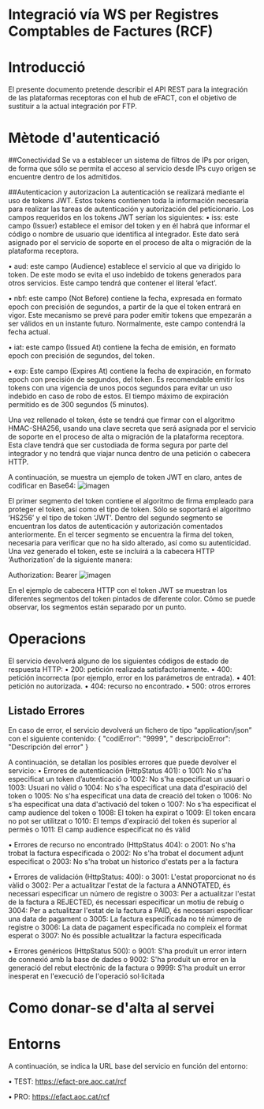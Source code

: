 # Integració vía WS per Registres Comptables de Factures (RCF)

# Introducció
El presente documento pretende describir el API REST para la integración de las plataformas receptoras con el hub de eFACT, con el objetivo de sustituir a la actual integración por FTP.

# Mètode d'autenticació
##Conectividad
Se va a establecer un sistema de filtros de IPs por origen, de forma que sólo se permita el acceso al servicio desde IPs cuyo origen se encuentre dentro de los admitidos.

##Autenticacion y autorizacion
La autenticación se realizará mediante el uso de tokens JWT. Estos tokens contienen toda la información necesaria para realizar las tareas de autenticación y autorización del peticionario. 
Los campos requeridos en los tokens JWT serían los siguientes:
•	iss: este campo (Issuer) establece el emisor del token y en él habrá que informar el código o nombre de usuario que identifica al integrador. Este dato será asignado por el servicio de soporte en el proceso de alta o migración de la plataforma receptora.

•	aud: este campo (Audience) establece el servicio al que va dirigido lo token. De este modo se evita el uso indebido de tokens generados para otros servicios. Este campo tendrá que contener el literal ‘efact’.

•	nbf: este campo (Not Before) contiene la fecha, expresada en formato epoch con precisión de segundos, a partir de la que el token entrará en vigor. Este mecanismo se prevé para poder emitir tokens que empezarán a ser válidos en un instante futuro. Normalmente, este campo contendrá la fecha actual.

•	iat: este campo (Issued At) contiene la fecha de emisión, en formato epoch con precisión de segundos, del token.

•	exp: Este campo (Expires At) contiene la fecha de expiración, en formato epoch con precisión de segundos, del token. Es recomendable emitir los tokens con una vigencia de unos pocos segundos para evitar un uso indebido en caso de robo de estos. El tiempo máximo de expiración permitido es de 300 segundos (5 minutos).

Una vez rellenado el token, éste se tendrá que firmar con el algoritmo HMAC-SHA256, usando una clave secreta que será asignada por el servicio de soporte en el proceso de alta o migración de la plataforma receptora. Esta clave tendrá que ser custodiada de forma segura por parte del integrador y no tendrá que viajar nunca dentro de una petición o cabecera HTTP.

A continuación, se muestra un ejemplo de token JWT en claro, antes de codificar en Base64:
![imagen](https://github.com/ConsorciAOC/eFact/assets/92558339/56688b5b-7f44-4311-ba04-4910577f7c9f)

El primer segmento del token contiene el algoritmo de firma empleado para proteger el token, así como el tipo de token. Sólo se soportará el algoritmo ‘HS256’ y el tipo de token ‘JWT’. Dentro del segundo segmento se encuentran los datos de autenticación y autorización comentados anteriormente. En el tercer segmento se encuentra la firma del token, necesaria para verificar que no ha sido alterado, así como su autenticidad.
Una vez generado el token, este se incluirá a la cabecera HTTP ‘Authorization’ de la siguiente manera:

Authorization: Bearer 
![imagen](https://github.com/ConsorciAOC/eFact/assets/92558339/47bb7a04-9607-4942-b539-45b81043d10d)

En el ejemplo de cabecera HTTP con el token JWT se muestran los diferentes segmentos del token pintados de diferente color. Cómo se puede observar, los segmentos están separado por un punto.
# Operacions
El servicio devolverá alguno de los siguientes códigos de estado de respuesta HTTP:
•	200: petición realizada satisfactoriamente.
•	400: petición incorrecta (por ejemplo, error en los parámetros de entrada).
•	401: petición no autorizada.
•	404: recurso no encontrado.
•	500: otros errores



## Listado Errores

En caso de error, el servicio devolverá un fichero de tipo “application/json” con el siguiente contenido:
{
   "codiError": "9999",
   " descripcioError": "Descripción del error"
}

A continuación, se detallan los posibles errores que puede devolver el servicio:
•	Errores de autenticación (HttpStatus 401):
o	1001: No s'ha especificat un token d’autenticació
o	1002: No s'ha especificat un usuari
o	1003: Usuari no vàlid
o	1004: No s'ha especificat una data d'espiració del token
o	1005: No s'ha especificat una data de creació del token
o	1006: No s'ha especificat una data d'activació del token
o	1007: No s'ha especificat el camp audience del token
o	1008: El token ha expirat
o	1009: El token encara no pot ser utilitzat
o	1010: El temps d'expiració del token és superior al permès
o	1011: El camp audience especificat no és vàlid

•	Errores de recurso no encontrado (HttpStatus 404):
o	2001: No s'ha trobat la factura especificada
o	2002: No s'ha trobat el document adjunt especificat
o	2003: No s'ha trobat un historico d'estats per a la factura

•	Errores de validación (HttpStatus: 400):
o	3001: L'estat proporcionat no és vàlid
o	3002: Per a actualitzar l'estat de la factura a ANNOTATED, és necessari especificar un número de registre
o	3003: Per a actualitzar l'estat de la factura a REJECTED, és necessari especificar un motiu de rebuig
o	3004: Per a actualitzar l'estat de la factura a PAID, és necessari especificar una data de pagament
o	3005: La factura especificada no té número de registre
o	3006: La data de pagament especificada no compleix el format esperat
o	3007: No és possible actualitzar la factura especificada

•	Errores genéricos (HttpStatus 500):
o	9001: S'ha produït un error intern de connexió amb la base de dades
o	9002: S'ha produït un error en la generació del rebut electrònic de la factura
o	9999: S'ha produït un error inesperat en l'execució de l'operació sol·licitada




# Como donar-se d'alta al servei

# Entorns
A continuación, se indica la URL base del servicio en función del entorno:

•	TEST: https://efact-pre.aoc.cat/rcf 

•	PRO:  https://efact.aoc.cat/rcf
